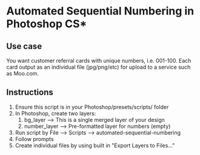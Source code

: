 # Automated Sequential Numbering in Photoshop CS*

## Use case
You want customer referral cards with unique numbers, i.e. 001-100.
Each card output as an individual file (jpg/png/etc) for upload to a
service such as Moo.com.

## Instructions
1. Ensure this script is in your Photoshop/presets/scripts/ folder
1. In Photoshop, create two layers:
    1. bg_layer --> This is a single merged layer of your design
    1. number_layer --> Pre-formatted layer for numbers (empty)
1. Run script by File --> Scripts --> automated-sequential-numbering
1. Follow prompts
1. Create individual files by using built in "Export Layers to Files..."
